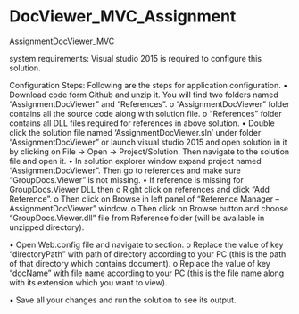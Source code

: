 # DocViewer_MVC_Assignment
AssignmentDocViewer_MVC

system requirements:
Visual studio 2015 is required to configure this solution.

Configuration Steps:
Following are the steps for application configuration.
•	Download code form Github and unzip it. You will find two folders named “AssignmentDocViewer” and “References”.
o	“AssignmentDocViewer” folder contains all the source code along with solution file.
o	“References” folder contains all DLL files required for references in above solution.
•	Double click the solution file named ‘AssignmentDocViewer.sln’ under folder “AssignmentDocViewer” or launch visual studio 2015 and open solution in it by clicking on File -> Open -> Project/Solution. Then navigate to the solution file and open it.
•	In solution explorer window expand project named “AssignmentDocViewer”. Then go to references and make sure “GroupDocs.Viewer” is not missing. 
•	If reference is missing for GroupDocs.Viewer DLL then 
o	Right click on references and click “Add Reference”. 
o	Then click on Browse in left panel of “Reference Manager – AssignmentDocViewer” window. 
o	Then click on Browse button and choose “GroupDocs.Viewer.dll” file from Reference folder (will be available in unzipped directory).

•	Open Web.config file and navigate to <appSettings> section. 
o	Replace the value of key “directoryPath” with path of directory according to your PC (this is the path of that directory which contains document).
o	Replace the value of key “docName” with file name according to your PC (this is the file name along with its extension which you want to view). 


•	Save all your changes and run the solution to see its output.
